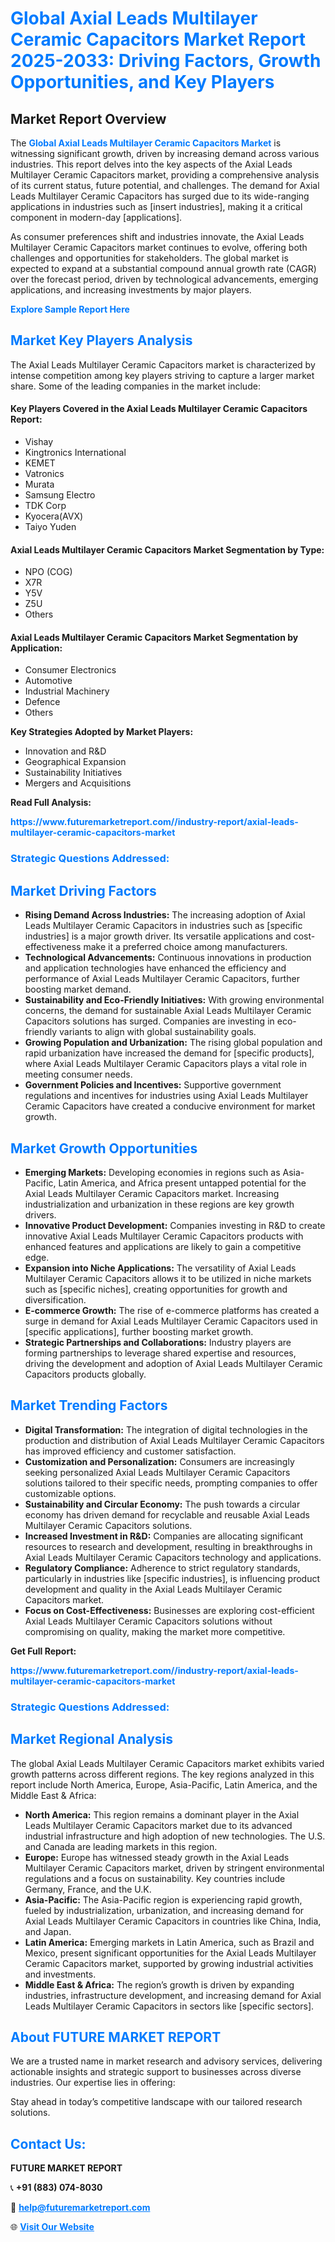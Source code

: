 <h1 style="color: #007BFF;">Global Axial Leads Multilayer Ceramic Capacitors Market Report 2025-2033: Driving Factors, Growth Opportunities, and Key Players</h1>

<section id="overview">
<h2>Market Report Overview</h2>
<p>The <a href="https://www.futuremarketreport.com//industry-report/axial-leads-multilayer-ceramic-capacitors-market" style="color: #007BFF; text-decoration: none;"><strong>Global Axial Leads Multilayer Ceramic Capacitors Market</strong></a> is witnessing significant growth, driven by increasing demand across various industries. This report delves into the key aspects of the Axial Leads Multilayer Ceramic Capacitors market, providing a comprehensive analysis of its current status, future potential, and challenges. The demand for Axial Leads Multilayer Ceramic Capacitors has surged due to its wide-ranging applications in industries such as [insert industries], making it a critical component in modern-day [applications].</p>
<p>As consumer preferences shift and industries innovate, the Axial Leads Multilayer Ceramic Capacitors market continues to evolve, offering both challenges and opportunities for stakeholders. The global market is expected to expand at a substantial compound annual growth rate (CAGR) over the forecast period, driven by technological advancements, emerging applications, and increasing investments by major players.</p>
</section>

<section id="overview">
<p><a href="https://www.futuremarketreport.com//request-sample/reportId=86608" style="color: #007BFF; text-decoration: none;"><strong>Explore Sample Report Here</strong></a></p>
</section>

<section id="key-players">
<h2 style="color: #007BFF;">Market Key Players Analysis</h2>
<p>The Axial Leads Multilayer Ceramic Capacitors market is characterized by intense competition among key players striving to capture a larger market share. Some of the leading companies in the market include:</p>
<h4>Key Players Covered in the Axial Leads Multilayer Ceramic Capacitors Report:</h4>
<ul><li>Vishay</li><li>Kingtronics International</li><li>KEMET</li><li>Vatronics</li><li>Murata</li><li>Samsung Electro</li><li>TDK Corp</li><li>Kyocera(AVX)</li><li>Taiyo Yuden</li></ul>
<h4>Axial Leads Multilayer Ceramic Capacitors Market Segmentation by Type:</h4>
<ul><li>NPO (COG)</li><li>X7R</li><li>Y5V</li><li>Z5U</li><li>Others</li></ul>

<h4>Axial Leads Multilayer Ceramic Capacitors Market Segmentation by Application:</h4>
<ul><li>Consumer Electronics</li><li>Automotive</li><li>Industrial Machinery</li><li>Defence</li><li>Others</li></ul>
<p><strong>Key Strategies Adopted by Market Players:</strong></p>
<ul>
<li>Innovation and R&D</li>
<li>Geographical Expansion</li>
<li>Sustainability Initiatives</li>
<li>Mergers and Acquisitions</li>
</ul>
</section>

<section>
<p><strong>Read Full Analysis: </strong></p><a href="https://www.futuremarketreport.com//industry-report/axial-leads-multilayer-ceramic-capacitors-market" style="color: #007BFF; text-decoration: none;"><strong>https://www.futuremarketreport.com//industry-report/axial-leads-multilayer-ceramic-capacitors-market</strong></a>
<h3 style="color: #007BFF;">Strategic Questions Addressed:</h3>
</section>

<section id="driving-factors">
<h2 style="color: #007BFF;">Market Driving Factors</h2>
<ul>
<li><strong>Rising Demand Across Industries:</strong> The increasing adoption of Axial Leads Multilayer Ceramic Capacitors in industries such as [specific industries] is a major growth driver. Its versatile applications and cost-effectiveness make it a preferred choice among manufacturers.</li>
<li><strong>Technological Advancements:</strong> Continuous innovations in production and application technologies have enhanced the efficiency and performance of Axial Leads Multilayer Ceramic Capacitors, further boosting market demand.</li>
<li><strong>Sustainability and Eco-Friendly Initiatives:</strong> With growing environmental concerns, the demand for sustainable Axial Leads Multilayer Ceramic Capacitors solutions has surged. Companies are investing in eco-friendly variants to align with global sustainability goals.</li>
<li><strong>Growing Population and Urbanization:</strong> The rising global population and rapid urbanization have increased the demand for [specific products], where Axial Leads Multilayer Ceramic Capacitors plays a vital role in meeting consumer needs.</li>
<li><strong>Government Policies and Incentives:</strong> Supportive government regulations and incentives for industries using Axial Leads Multilayer Ceramic Capacitors have created a conducive environment for market growth.</li>
</ul>
</section>

<section id="growth-opportunities">
<h2 style="color: #007BFF;">Market Growth Opportunities</h2>
<ul>
<li><strong>Emerging Markets:</strong> Developing economies in regions such as Asia-Pacific, Latin America, and Africa present untapped potential for the Axial Leads Multilayer Ceramic Capacitors market. Increasing industrialization and urbanization in these regions are key growth drivers.</li>
<li><strong>Innovative Product Development:</strong> Companies investing in R&D to create innovative Axial Leads Multilayer Ceramic Capacitors products with enhanced features and applications are likely to gain a competitive edge.</li>
<li><strong>Expansion into Niche Applications:</strong> The versatility of Axial Leads Multilayer Ceramic Capacitors allows it to be utilized in niche markets such as [specific niches], creating opportunities for growth and diversification.</li>
<li><strong>E-commerce Growth:</strong> The rise of e-commerce platforms has created a surge in demand for Axial Leads Multilayer Ceramic Capacitors used in [specific applications], further boosting market growth.</li>
<li><strong>Strategic Partnerships and Collaborations:</strong> Industry players are forming partnerships to leverage shared expertise and resources, driving the development and adoption of Axial Leads Multilayer Ceramic Capacitors products globally.</li>
</ul>
</section>

<section id="trending-factors">
<h2 style="color: #007BFF;">Market Trending Factors</h2>
<ul>
<li><strong>Digital Transformation:</strong> The integration of digital technologies in the production and distribution of Axial Leads Multilayer Ceramic Capacitors has improved efficiency and customer satisfaction.</li>
<li><strong>Customization and Personalization:</strong> Consumers are increasingly seeking personalized Axial Leads Multilayer Ceramic Capacitors solutions tailored to their specific needs, prompting companies to offer customizable options.</li>
<li><strong>Sustainability and Circular Economy:</strong> The push towards a circular economy has driven demand for recyclable and reusable Axial Leads Multilayer Ceramic Capacitors solutions.</li>
<li><strong>Increased Investment in R&D:</strong> Companies are allocating significant resources to research and development, resulting in breakthroughs in Axial Leads Multilayer Ceramic Capacitors technology and applications.</li>
<li><strong>Regulatory Compliance:</strong> Adherence to strict regulatory standards, particularly in industries like [specific industries], is influencing product development and quality in the Axial Leads Multilayer Ceramic Capacitors market.</li>
<li><strong>Focus on Cost-Effectiveness:</strong> Businesses are exploring cost-efficient Axial Leads Multilayer Ceramic Capacitors solutions without compromising on quality, making the market more competitive.</li>
</ul>
</section>

<section>
<p><strong>Get Full Report: </strong></p><a href="https://www.futuremarketreport.com//industry-report/axial-leads-multilayer-ceramic-capacitors-market" style="color: #007BFF; text-decoration: none;"><strong>https://www.futuremarketreport.com//industry-report/axial-leads-multilayer-ceramic-capacitors-market</strong></a>
<h3 style="color: #007BFF;">Strategic Questions Addressed:</h3>
</section>


<section id="regional-analysis">
<h2 style="color: #007BFF;">Market Regional Analysis</h2>
<p>The global Axial Leads Multilayer Ceramic Capacitors market exhibits varied growth patterns across different regions. The key regions analyzed in this report include North America, Europe, Asia-Pacific, Latin America, and the Middle East & Africa:</p>
<ul>
<li><strong>North America:</strong> This region remains a dominant player in the Axial Leads Multilayer Ceramic Capacitors market due to its advanced industrial infrastructure and high adoption of new technologies. The U.S. and Canada are leading markets in this region.</li>
<li><strong>Europe:</strong> Europe has witnessed steady growth in the Axial Leads Multilayer Ceramic Capacitors market, driven by stringent environmental regulations and a focus on sustainability. Key countries include Germany, France, and the U.K.</li>
<li><strong>Asia-Pacific:</strong> The Asia-Pacific region is experiencing rapid growth, fueled by industrialization, urbanization, and increasing demand for Axial Leads Multilayer Ceramic Capacitors in countries like China, India, and Japan.</li>
<li><strong>Latin America:</strong> Emerging markets in Latin America, such as Brazil and Mexico, present significant opportunities for the Axial Leads Multilayer Ceramic Capacitors market, supported by growing industrial activities and investments.</li>
<li><strong>Middle East & Africa:</strong> The region’s growth is driven by expanding industries, infrastructure development, and increasing demand for Axial Leads Multilayer Ceramic Capacitors in sectors like [specific sectors].</li>
</ul>
</section>

<footer>
<h2 style="color: #007BFF;">About FUTURE MARKET REPORT</h2>
<p>We are a trusted name in market research and advisory services, delivering actionable insights and strategic support to businesses across diverse industries. Our expertise lies in offering:</p>

<p>Stay ahead in today’s competitive landscape with our tailored research solutions.</p>

<h2 style="color: #007BFF;">Contact Us:</h2>
<p><strong>FUTURE MARKET REPORT</strong></p>
<p>📞 <strong>+91 (883) 074-8030</strong></p>
<p>📧 <strong><a href="mailto:help@futuremarketreport.com" style="color: #007BFF;">help@futuremarketreport.com</a></strong></p>
<p>🌐 <strong><a href="https://www.futuremarketreport.com/" style="color: #007BFF;">Visit Our Website</a></strong></p>
</footer>